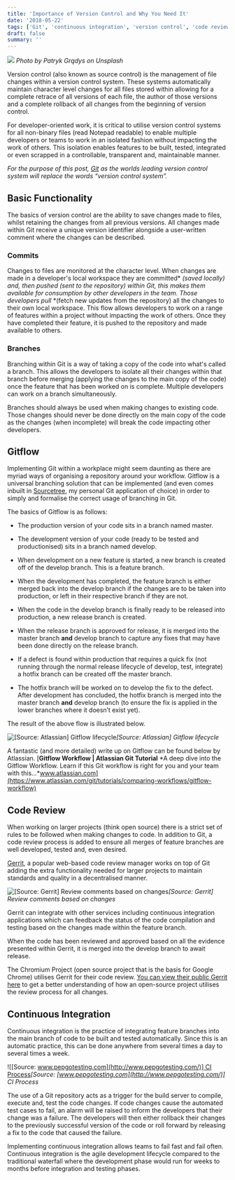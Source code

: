 ```yaml
---
title: 'Importance of Version Control and Why You Need It'
date: '2018-05-22'
tags: ['Git', 'continuous integration', 'version control', 'code review', 'Gitflow', 'CI/CD']
draft: false
summary: ''
---
```


![](https://miro.medium.com/max/1400/0*NDB_mVN4AFfuS3Fr.)
_Photo by Patryk Grądys on Unsplash_

Version control (also known as source control) is the management of file changes within a version control system. These systems automatically maintain character level changes for all files stored within allowing for a complete retrace of all versions of each file, the author of those versions and a complete rollback of all changes from the beginning of version control.

For developer-oriented work, it is critical to utilise version control systems for all non-binary files (read Notepad readable) to enable multiple developers or teams to work in an isolated fashion without impacting the work of others. This isolation enables features to be built, tested, integrated or even scrapped in a controllable, transparent and, maintainable manner.

_For the purpose of this post, [Git](https://git-scm.com/) as the worlds leading version control system will replace the words “version control system”._

## Basic Functionality

The basics of version control are the ability to save changes made to files, whilst retaining the changes from all previous versions. All changes made within Git receive a unique version identifier alongside a user-written comment where the changes can be described.

### Commits

Changes to files are monitored at the character level. When changes are made in a developer's local workspace they are committed\* _(saved locally) and, then pushed (sent to the repository) within Git, this makes them available for consumption by other developers in the team. Those developers pull_ \*(fetch new updates from the repository) all the changes to their own local workspace. This flow allows developers to work on a range of features within a project without impacting the work of others. Once they have completed their feature, it is pushed to the repository and made available to others.

### Branches

Branching within Git is a way of taking a copy of the code into what's called a branch. This allows the developers to isolate all their changes within that branch before merging (applying the changes to the main copy of the code) once the feature that has been worked on is complete. Multiple developers can work on a branch simultaneously.

Branches should always be used when making changes to existing code. Those changes should never be done directly on the main copy of the code as the changes (when incomplete) will break the code impacting other developers.

## Gitflow

Implementing Git within a workplace might seem daunting as there are myriad ways of organising a repository around your workflow. Gitflow is a universal branching solution that can be implemented (and even comes inbuilt in [Sourcetree](https://www.sourcetreeapp.com/), my personal Git application of choice) in order to simply and formalise the correct usage of branching in Git.

The basics of Gitflow is as follows:

- The production version of your code sits in a branch named master.

- The development version of your code (ready to be tested and productionised) sits in a branch named develop.

- When development on a new feature is started, a new branch is created off of the develop branch. This is a feature branch.

- When the development has completed, the feature branch is either merged back into the develop branch if the changes are to be taken into production, or left in their respective branch if they are not.

- When the code in the develop branch is finally ready to be released into production, a new release branch is created.

- When the release branch is approved for release, it is merged into the master branch **and** develop branch to capture any fixes that may have been done directly on the release branch.

- If a defect is found within production that requires a quick fix (not running through the normal release lifecycle of develop, test, integrate) a hotfix branch can be created off the master branch.

- The hotfix branch will be worked on to develop the fix to the defect. After development has concluded, the hotfix branch is merged into the master branch **and** develop branch (to ensure the fix is applied in the lower branches where it doesn’t exist yet).

The result of the above flow is illustrated below.

![[Source: Atlassian] Gitflow lifecycle](https://cdn-images-1.medium.com/max/2000/1*8glFPIFZb2tmShzV1TjtYQ.png)_[Source: Atlassian] Gitflow lifecycle_

A fantastic (and more detailed) write up on Gitflow can be found below by Atlassian.
[**Gitflow Workflow | Atlassian Git Tutorial**
*A deep dive into the Gitflow Workflow. Learn if this Git workflow is right for you and your team with this…*www.atlassian.com](https://www.atlassian.com/git/tutorials/comparing-workflows/gitflow-workflow)

## Code Review

When working on larger projects (think open source) there is a strict set of rules to be followed when making changes to code. In addition to Git, a code review process is added to ensure all merges of feature branches are well developed, tested and, even desired.

[Gerrit](https://www.gerritcodereview.com/), a popular web-based code review manager works on top of Git adding the extra functionality needed for larger projects to maintain standards and quality in a decentralised manner.

![[Source: Gerrit] Review comments based on changes](https://cdn-images-1.medium.com/max/2000/1*ELw8loprtidAP_z_aQyY4g.png)_[Source: Gerrit] Review comments based on changes_

Gerrit can integrate with other services including continuous integration applications which can feedback the status of the code compilation and testing based on the changes made within the feature branch.

When the code has been reviewed and approved based on all the evidence presented within Gerrit, it is merged into the develop branch to await release.

The Chromium Project (open source project that is the basis for Google Chrome) utilises Gerrit for their code review. [You can view their public Gerrit here](https://chromium-review.googlesource.com) to get a better understanding of how an open-source project utilises the review process for all changes.

## Continuous Integration

Continuous integration is the practice of integrating feature branches into the main branch of code to be built and tested automatically. Since this is an automatic practice, this can be done anywhere from several times a day to several times a week.

![[Source: [www.pepgotesting.com](http://www.pepgotesting.com/)] CI Process](https://cdn-images-1.medium.com/max/3852/1*8hYrQVHInQcAZE1X4nKa5w.png)_[Source: [www.pepgotesting.com](http://www.pepgotesting.com/)] CI Process_

The use of a Git repository acts as a trigger for the build server to compile, execute and, test the code changes. If code changes cause the automated test cases to fail, an alarm will be raised to inform the developers that their change was a failure. The developers will then either rollback their changes to the previously successful version of the code or roll forward by releasing a fix to the code that caused the failure.

Implementing continuous integration allows teams to fail fast and fail often. Continuous integration is the agile development lifecycle compared to the traditional waterfall where the development phase would run for weeks to months before integration and testing phases.
